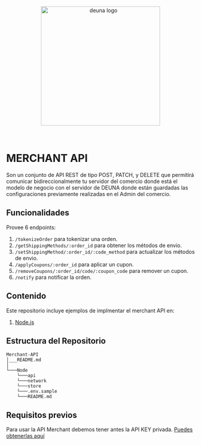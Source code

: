 <br />
<p align="center">
  <a href="https://deuna.com/">
    <img src="https://uploads-ssl.webflow.com/62e806ed6cc7b20ca6dc2b93/62fca876ea0f2668b1c21b8b_deuna.png" width="318px" alt="deuna logo" />
  </a>
</p>
<br />

# MERCHANT API
Son un conjunto de API REST de tipo POST, PATCH, y DELETE que permitirá comunicar bidireccionalmente tu servidor del comercio donde está el modelo de negocio con el servidor de DEUNA donde están guardadas las configuraciones previamente realizadas en el Admin del comercio.

## Funcionalidades

Provee 6 endpoints:

1. `/tokenizeOrder` para tokenizar una orden.
2. `/getShippingMethods/:order_id` para obtener los métodos de envio.
3. `/setShippingMethod/:order_id/:code_method` para actualizar los métodos de envio.
4. `/applyCoupons/:order_id` para aplicar un cupon.
5. `/removeCoupons/:order_id/code/:coupon_code` para remover un cupon.
6. `/notify` para notificar la orden.

## Contenido
Este repositorio incluye ejemplos de implmentar el merchant API en:

 1. [Node.js](./node/) 

## Estructura del Repositorio

```
Merchant-API
│___README.md
│
└───Node
    └───api
    └───network
    └───store
    └───.env.sample
    └───README.md

```

## Requisitos previos
Para usar la API Merchant debemos tener antes la API KEY privada. [Puedes obtenerlas aquí](https://docs.deuna.com/v2.0/docs/api-key)
